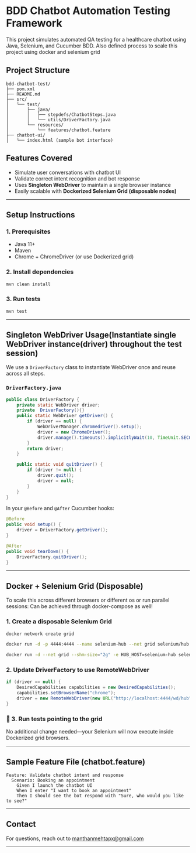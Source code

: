 # BDD Chatbot Automation Testing Framework

This project simulates automated QA testing for a healthcare chatbot using Java, Selenium, and Cucumber BDD. Also defined process to scale this project using docker and selenium grid

##  Project Structure

```
bdd-chatbot-test/
├── pom.xml
├── README.md
├── src/
│   └── test/
│       ├── java/
│       │   ├── stepdefs/ChatbotSteps.java
│       │   └── utils/DriverFactory.java
│       └── resources/
│           └── features/chatbot.feature
├── chatbot-ui/
│   └── index.html (sample bot interface)
```

## Features Covered

- Simulate user conversations with chatbot UI
- Validate correct intent recognition and bot response
- Uses **Singleton WebDriver** to maintain a single browser instance
- Easily scalable with **Dockerized Selenium Grid (disposable nodes)**

---

## Setup Instructions

### 1. Prerequisites

- Java 11+
- Maven
- Chrome + ChromeDriver (or use Dockerized grid)

### 2. Install dependencies

```bash
mvn clean install
```

### 3. Run tests

```bash
mvn test
```

---

## Singleton WebDriver Usage(Instantiate single WebDriver instance(driver) throughout the test session)

We use a `DriverFactory` class to instantiate WebDriver once and reuse across all steps.

###  `DriverFactory.java`

```java
public class DriverFactory {
    private static WebDriver driver;
    private  DriverFactory(){}
    public static WebDriver getDriver() {
        if (driver == null) {
            WebDriverManager.chromedriver().setup();
            driver = new ChromeDriver();
            driver.manage().timeouts().implicitlyWait(10, TimeUnit.SECONDS);
        }
        return driver;
    }

    public static void quitDriver() {
        if (driver != null) {
            driver.quit();
            driver = null;
        }
    }
}
```

In your `@Before` and `@After` Cucumber hooks:

```java
@Before
public void setup() {
    driver = DriverFactory.getDriver();
}

@After
public void tearDown() {
    DriverFactory.quitDriver();
}
```

---

## Docker + Selenium Grid (Disposable)

To scale this across different browsers or different os or run parallel sessions:
Can be achieved through docker-compose as well! 

###  1. Create a disposable Selenium Grid

```bash
docker network create grid

docker run -d -p 4444:4444 --name selenium-hub --net grid selenium/hub

docker run -d --net grid --shm-size="2g" -e HUB_HOST=selenium-hub selenium/node-chrome
```

###  2. Update DriverFactory to use RemoteWebDriver

```java
if (driver == null) {
    DesiredCapabilities capabilities = new DesiredCapabilities();
    capabilities.setBrowserName("chrome");
    driver = new RemoteWebDriver(new URL("http://localhost:4444/wd/hub"), capabilities);
}
```

### 🧪 3. Run tests pointing to the grid

No additional change needed—your Selenium will now execute inside Dockerized grid browsers.

---

## Sample Feature File (chatbot.feature)

```gherkin
Feature: Validate chatbot intent and response
  Scenario: Booking an appointment
    Given I launch the chatbot UI
    When I enter "I want to book an appointment"
    Then I should see the bot respond with "Sure, who would you like to see?"
```

---

##  Contact

For questions, reach out to manthanmehtapx@gmail.com

---

